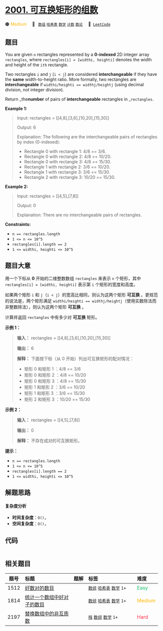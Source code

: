 # [2001. 可互换矩形的组数](https://leetcode.com/problems/number-of-pairs-of-interchangeable-rectangles)

🟠 <font color=#ffb800>Medium</font>&emsp; 🔖&ensp; [`数组`](/leetcode/outline/tag/array.md) [`哈希表`](/leetcode/outline/tag/hash-table.md) [`数学`](/leetcode/outline/tag/math.md) [`计数`](/leetcode/outline/tag/counting.md) [`数论`](/leetcode/outline/tag/number-theory.md)&emsp; 🔗&ensp;[`LeetCode`](https://leetcode.com/problems/number-of-pairs-of-interchangeable-rectangles)

## 题目

You are given `n` rectangles represented by a **0-indexed** 2D integer array
`rectangles`, where `rectangles[i] = [widthi, heighti]` denotes the width and
height of the `ith` rectangle.

Two rectangles `i` and `j` (`i < j`) are considered **interchangeable** if
they have the **same** width-to-height ratio. More formally, two rectangles
are **interchangeable** if `widthi/heighti == widthj/heightj` (using decimal
division, not integer division).

Return _the**number** of pairs of **interchangeable** rectangles in
_`rectangles`.



**Example 1:**

> Input: rectangles = [[4,8],[3,6],[10,20],[15,30]]
> 
> Output: 6
> 
> Explanation: The following are the interchangeable pairs of rectangles by index (0-indexed):
> - Rectangle 0 with rectangle 1: 4/8 == 3/6.
> - Rectangle 0 with rectangle 2: 4/8 == 10/20.
> - Rectangle 0 with rectangle 3: 4/8 == 15/30.
> - Rectangle 1 with rectangle 2: 3/6 == 10/20.
> - Rectangle 1 with rectangle 3: 3/6 == 15/30.
> - Rectangle 2 with rectangle 3: 10/20 == 15/30.

**Example 2:**

> Input: rectangles = [[4,5],[7,8]]
> 
> Output: 0
> 
> Explanation: There are no interchangeable pairs of rectangles.

**Constraints:**

  * `n == rectangles.length`
  * `1 <= n <= 10^5`
  * `rectangles[i].length == 2`
  * `1 <= widthi, heighti <= 10^5`


## 题目大意

用一个下标从 **0** 开始的二维整数数组 `rectangles` 来表示 `n` 个矩形，其中 `rectangles[i] = [widthi,
heighti]` 表示第 `i` 个矩形的宽度和高度。

如果两个矩形 `i` 和 `j`（`i < j`）的宽高比相同，则认为这两个矩形 **可互换** 。更规范的说法是，两个矩形满足
`widthi/heighti == widthj/heightj`（使用实数除法而非整数除法），则认为这两个矩形 **可互换** 。

计算并返回 `rectangles` 中有多少对 **可互换** 矩形。



**示例 1：**

> 
> 
> 
> 
> 
> **输入：** rectangles = [[4,8],[3,6],[10,20],[15,30]]
> 
> **输出：** 6
> 
> **解释：** 下面按下标（从 0 开始）列出可互换矩形的配对情况：
> - 矩形 0 和矩形 1 ：4/8 == 3/6
> - 矩形 0 和矩形 2 ：4/8 == 10/20
> - 矩形 0 和矩形 3 ：4/8 == 15/30
> - 矩形 1 和矩形 2 ：3/6 == 10/20
> - 矩形 1 和矩形 3 ：3/6 == 15/30
> - 矩形 2 和矩形 3 ：10/20 == 15/30
> 
> 

**示例 2：**

> 
> 
> 
> 
> 
> **输入：** rectangles = [[4,5],[7,8]]
> 
> **输出：** 0
> 
> **解释：** 不存在成对的可互换矩形。
> 
> 



**提示：**

  * `n == rectangles.length`
  * `1 <= n <= 10^5`
  * `rectangles[i].length == 2`
  * `1 <= widthi, heighti <= 10^5`


## 解题思路

#### 复杂度分析

- **时间复杂度**：`O()`，
- **空间复杂度**：`O()`，

## 代码

```javascript

```

## 相关题目

<!-- prettier-ignore -->
| 题号 | 标题 | 题解 | 标签 | 难度 |
| :------: | :------ | :------: | :------ | :------ |
| 1512 | [好数对的数目](https://leetcode.com/problems/number-of-good-pairs) |  |  [`数组`](/leetcode/outline/tag/array.md) [`哈希表`](/leetcode/outline/tag/hash-table.md) [`数学`](/leetcode/outline/tag/math.md) `1+` | <font color=#15bd66>Easy</font> |
| 1814 | [统计一个数组中好对子的数目](https://leetcode.com/problems/count-nice-pairs-in-an-array) |  |  [`数组`](/leetcode/outline/tag/array.md) [`哈希表`](/leetcode/outline/tag/hash-table.md) [`数学`](/leetcode/outline/tag/math.md) `1+` | <font color=#ffb800>Medium</font> |
| 2197 | [替换数组中的非互质数](https://leetcode.com/problems/replace-non-coprime-numbers-in-array) |  |  [`栈`](/leetcode/outline/tag/stack.md) [`数组`](/leetcode/outline/tag/array.md) [`数学`](/leetcode/outline/tag/math.md) `1+` | <font color=#ff334b>Hard</font> |

<style>
.blue {
    background-color: #096dd9;
    padding: 0.25rem 0.5rem;
    margin: 0;
    font-size: 0.85em;
    border-radius: 3px;
    color: white;
    font-weight: 500;
}
table th:first-of-type { width: 10%; }
table th:nth-of-type(2) { width: 35%; }
table th:nth-of-type(3) { width: 10%; }
table th:nth-of-type(4) { width: 35%; }
table th:nth-of-type(5) { width: 10%; }
</style>
